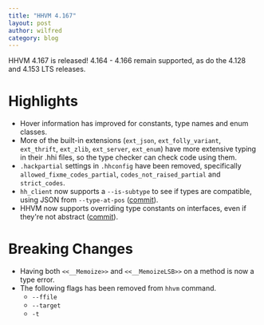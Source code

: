 ```yaml
---
title: "HHVM 4.167"
layout: post
author: wilfred
category: blog
---
```


HHVM 4.167 is released! 4.164 - 4.166 remain supported, as do the 4.128 and
4.153 LTS releases.

# Highlights

- Hover information has improved for constants, type names and enum
  classes.
- More of the built-in extensions (`ext_json`, `ext_folly_variant`,
  `ext_thrift`, `ext_zlib`, `ext_server`, `ext_enum`) have more
  extensive typing in their .hhi files, so the type checker can check
  code using them.
- `.hackpartial` settings in `.hhconfig` have been removed,
  specifically `allowed_fixme_codes_partial`, `codes_not_raised_partial`
  and `strict_codes`.
- `hh_client` now supports a `--is-subtype` to see if types are
  compatible, using JSON from `--type-at-pos`
  ([commit](https://github.com/facebook/hhvm/commit/a5c0413f434f7b736e5a876f0af769e1e3ed694c)).
- HHVM now supports overriding type constants on interfaces, even if
  they're not abstract
  ([commit](https://github.com/facebook/hhvm/commit/90d7b5c55ea2c5d9ca756a96a706a362aca0fadf)).

# Breaking Changes

- Having both `<<__Memoize>>` and `<<__MemoizeLSB>>` on a method
  is now a type error.
- The following flags has been removed from `hhvm` command.
  - `--ffile`
  - `--target`
  - `-t`
